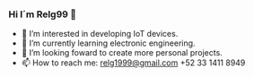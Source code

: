 ### Hi I´m Relg99 👋

- 💓 I’m interested in developing IoT devices.
- 🌱 I’m currently learning electronic engineering.
- 🤖 I’m looking foward to create more personal projects.
- 📫 How to reach me: relg1999@gmail.com +52 33 1411 8949
